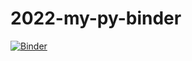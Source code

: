 # 2022-my-py-binder

[![Binder](https://mybinder.org/badge_logo.svg)](https://mybinder.org/v2/gh/petertb/2022-my-py-binder/HEAD)
